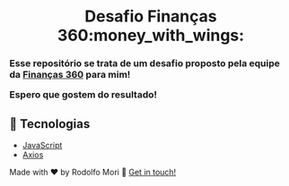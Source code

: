 
<h1 align="center">
Desafio Finanças 360:money_with_wings:
</h3>


<h3> 
  
Esse repositório se trata de um desafio proposto pela equipe da [Finanças 360](https://www.f360.com.br/) para mim!

Espero que gostem do resultado!

</h3>

## :rocket: Tecnologias

- [JavaScript](https://pt.wikipedia.org/wiki/JavaScript)
- [Axios](https://github.com/axios/axios)
  





Made with ♥ by Rodolfo Mori :wave: [Get in touch!](https://www.linkedin.com/in/rodolfomori/)
